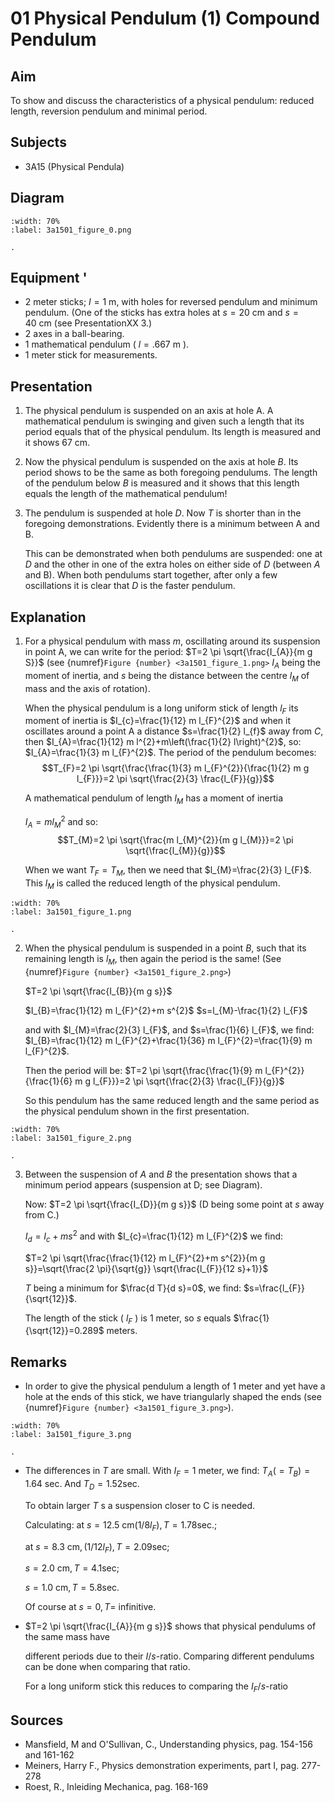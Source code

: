 # 01 Physical Pendulum (1) Compound Pendulum 
  
## Aim   
 To show and discuss the characteristics of a physical pendulum: reduced length, reversion pendulum and minimal period.    
  
## Subjects   
* 3A15 (Physical Pendula)   

## Diagram
   
```{figure} figures/figure_0.png
:width: 70%  
:label: 3a1501_figure_0.png  

. 
```
     
  
## Equipment   '
- 2 meter sticks; $I=1 \mathrm{~m}$, with holes for reversed pendulum and minimum pendulum. (One of the sticks has extra holes at $s=20 \mathrm{~cm}$ and $s=40 \mathrm{~cm}$ (see PresentationXX 3.)
- 2 axes in a ball-bearing.
- 1 mathematical pendulum ( $l=.667 \mathrm{~m}$ ).
- 1 meter stick for measurements.
    
  
## Presentation   
1. The physical pendulum is suspended on an axis at hole A. A mathematical pendulum is swinging and given such a length that its period equals that of the physical pendulum. Its length is measured and it shows $67 \mathrm{~cm}$.
2. Now the physical pendulum is suspended on the axis at hole $B$. Its period shows to be the same as both foregoing pendulums. The length of the pendulum below $B$ is measured and it shows that this length equals the length of the mathematical pendulum!
3. The pendulum is suspended at hole $D$. Now $T$ is shorter than in the foregoing demonstrations. Evidently there is a minimum between A and B.

    This can be demonstrated when both pendulums are suspended: one at $D$ and the other in one of the extra holes on either side of $D$ (between $A$ and B). When both pendulums start together, after only a few oscillations it is clear that $D$ is the faster pendulum.
  
## Explanation   
1. For a physical pendulum with mass $m$, oscillating around its suspension in point A, we can write for the period: $T=2 \pi \sqrt{\frac{I_{A}}{m g S}}$ (see {numref}`Figure {number} <3a1501_figure_1.png>` $I_{A}$ being the moment of inertia, and $s$ being the distance between the centre $l_{M}$ of mass and the axis of rotation).   

    When the physical pendulum is a long uniform stick of length $l_{F}$ its moment of inertia is $I_{c}=\frac{1}{12} m l_{F}^{2}$ and when it oscillates around a point A a distance $s=\frac{1}{2} l_{f}$ away from $C$, then $I_{A}=\frac{1}{12} m l^{2}+m\left(\frac{1}{2} l\right)^{2}$, so: $I_{A}=\frac{1}{3} m l_{F}^{2}$. The period of the pendulum becomes: 
    $$T_{F}=2 \pi \sqrt{\frac{\frac{1}{3} m l_{F}^{2}}{\frac{1}{2} m g l_{F}}}=2 \pi \sqrt{\frac{2}{3} \frac{l_{F}}{g}}$$

    A mathematical pendulum of length $l_{M}$ has a moment of inertia

    $I_{A}=m l_{M}^{2}$ and so: 
    $$T_{M}=2 \pi \sqrt{\frac{m l_{M}^{2}}{m g l_{M}}}=2 \pi \sqrt{\frac{l_{M}}{g}}$$

    When we want $T_{F}=T_{M}$, then we need that $l_{M}=\frac{2}{3} l_{F}$. This $l_{M}$ is called the reduced length of the physical pendulum.
```{figure} figures/figure_1.png
:width: 70%  
:label: 3a1501_figure_1.png  

. 
```

2. When the physical pendulum is suspended in a point $B$, such that its remaining length is $l_{M}$, then again the period is the same! (See {numref}`Figure {number} <3a1501_figure_2.png>`)

    $T=2 \pi \sqrt{\frac{I_{B}}{m g s}}$

    $I_{B}=\frac{1}{12} m l_{F}^{2}+m s^{2}$
    $s=l_{M}-\frac{1}{2} l_{F}$

    and with $l_{M}=\frac{2}{3} l_{F}$, and $s=\frac{1}{6} l_{F}$, we find: $I_{B}=\frac{1}{12} m l_{F}^{2}+\frac{1}{36} m l_{F}^{2}=\frac{1}{9} m l_{F}^{2}$.

    Then the period will be: $T=2 \pi \sqrt{\frac{\frac{1}{9} m l_{F}^{2}}{\frac{1}{6} m g l_{F}}}=2 \pi \sqrt{\frac{2}{3} \frac{l_{F}}{g}}$

    So this pendulum has the same reduced length and the same period as the physical pendulum shown in the first presentation.

```{figure} figures/figure_2.png
:width: 70%  
:label: 3a1501_figure_2.png  

. 
```


3. Between the suspension of $A$ and $B$ the presentation shows that a minimum period appears (suspension at D; see Diagram).

    Now: $T=2 \pi \sqrt{\frac{I_{D}}{m g s}}$ (D being some point at $s$ away from C.)

    $I_{d}=I_{c}+m s^{2}$ and with $I_{c}=\frac{1}{12} m l_{F}^{2}$ we find:

    $T=2 \pi \sqrt{\frac{\frac{1}{12} m l_{F}^{2}+m s^{2}}{m g s}}=\sqrt{\frac{2 \pi}{\sqrt{g}} \sqrt{\frac{l_{F}}{12 s}+1}}$

    $T$ being a minimum for $\frac{d T}{d s}=0$, we find: $s=\frac{l_{F}}{\sqrt{12}}$.

    The length of the stick ( $l_{F}$ ) is 1 meter, so $s$ equals $\frac{1}{\sqrt{12}}=0.289$ meters.
  
## Remarks
 *  In order to give the physical pendulum a length of 1 meter and yet have a hole at the ends of this stick, we have triangularly shaped the ends (see {numref}`Figure {number} <3a1501_figure_3.png>`).   
```{figure} figures/figure_3.png
:width: 70%  
:label: 3a1501_figure_3.png  

. 
```
- The differences in $T$ are small. With $I_{F}=1$ meter, we find: $T_{A}\left(=T_{B}\right)=1.64$ sec. And $T_{D}=1.52 \mathrm{sec}$.

    To obtain larger $T$ s a suspension closer to $\mathrm{C}$ is needed.

    Calculating: at $s=12.5 \mathrm{~cm}\left(1 / 8 l_{F}\right), T=1.78 \mathrm{sec}$.;

    at $s=8.3 \mathrm{~cm},\left(1 / 12 l_{F}\right), T=2.09 \mathrm{sec}$;

    $s=2.0 \mathrm{~cm}, T=4.1 \mathrm{sec}$;

    $s=1.0 \mathrm{~cm}, T=5.8 \mathrm{sec}$.

    Of course at $s=0, T=$ infinitive.

- $T=2 \pi \sqrt{\frac{I_{A}}{m g s}}$ shows that physical pendulums of the same mass have

    different periods due to their $I / s$-ratio. Comparing different pendulums can be done when comparing that ratio.

    For a long uniform stick this reduces to comparing the $I_{F} / s$-ratio
   
  
## Sources
 *  Mansfield, M and O'Sullivan, C., Understanding physics, pag. 154-156 and 161-162 
 *  Meiners, Harry F., Physics demonstration experiments, part I, pag. 277-278 
 *  Roest, R., Inleiding Mechanica, pag. 168-169
  